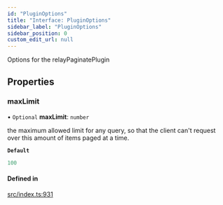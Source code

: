 ```yaml
---
id: "PluginOptions"
title: "Interface: PluginOptions"
sidebar_label: "PluginOptions"
sidebar_position: 0
custom_edit_url: null
---
```


Options for the relayPaginatePlugin

## Properties

### maxLimit

• `Optional` **maxLimit**: `number`

the maximum allowed limit for any query,
so that the client can't request over this
amount of items paged at a time.

**`Default`**

```ts
100
```

#### Defined in

[src/index.ts:931](https://github.com/johnsonjo4531/mongoose-relay-paginate/blob/b343b43/src/index.ts#L931)

